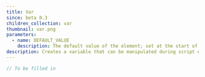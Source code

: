 ```yaml
---
title: Var
since: beta 0.3
children_collection: var
thumbnail: var.png
parameters:
  - name: DEFAULT_VALUE
    description: The default value of the element; set at the start of script evaluation.
description: Creates a variable that can be manipulated during script evaluation.
---
```


```javascript
// To be filled in
```



